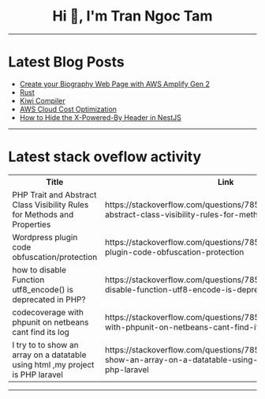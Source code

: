 <h1 align="center">Hi 👋, I'm Tran Ngoc Tam</h1>

---

# Latest Blog Posts 
<!-- BLOG-POST-LIST:START -->
- [Create your Biography Web Page with AWS Amplify Gen 2](https://dev.to/alejandro_castaneda/create-your-biography-web-page-with-aws-amplify-gen-2-41d8)
- [Rust](https://dev.to/zhangwuji/rust-cmh)
- [Kiwi Compiler](https://dev.to/jmorla/kiwi-compiler-2h0h)
- [AWS Cloud Cost Optimization](https://dev.to/sengarashu/aws-cloud-cost-optimization-427c)
- [How to Hide the X-Powered-By Header in NestJS](https://dev.to/suzuki0430/how-to-hide-the-x-powered-by-header-in-nestjs-4gbc)
<!-- BLOG-POST-LIST:END -->

---

# Latest stack oveflow activity
<table>
  <tr><th>Title</th><th>Link</th></tr>
  <!-- STACKOVERFLOW:START --><tr><td>PHP Trait and Abstract Class Visibility Rules for Methods and Properties</td><td>https://stackoverflow.com/questions/78501280/php-trait-and-abstract-class-visibility-rules-for-methods-and-properties</td></tr><tr><td>Wordpress plugin code obfuscation/protection</td><td>https://stackoverflow.com/questions/78501156/wordpress-plugin-code-obfuscation-protection</td></tr><tr><td>how to disable Function utf8_encode&lpar;&rpar; is deprecated in PHP?</td><td>https://stackoverflow.com/questions/78501080/how-to-disable-function-utf8-encode-is-deprecated-in-php</td></tr><tr><td>codecoverage with phpunit on netbeans cant find its log</td><td>https://stackoverflow.com/questions/78501069/codecoverage-with-phpunit-on-netbeans-cant-find-its-log</td></tr><tr><td>I try to to show an array on a datatable using html ,my project is PHP laravel</td><td>https://stackoverflow.com/questions/78501041/i-try-to-to-show-an-array-on-a-datatable-using-html-my-project-is-php-laravel</td></tr><!-- STACKOVERFLOW:END -->
</table>

---


